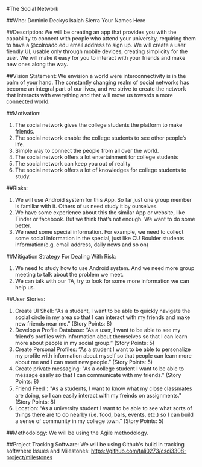 #The Social Network

##Who:
Dominic Deckys
Isaiah Sierra
Your
Names
Here

##Description: 
We will be creating an app that provides you with the capability to connect with people who attend your university, requiring them to have a @colroado.edu email address to sign up. We will create a user fiendly UI, usable only through mobile devices, creating simplicity for the user. We will make it easy for you to interact with your friends and make new ones along the way.

##Vision Statement:
We envision a world were interconnectivity is in the palm of your hand. The constantly changing realm of social networks has become an integral part of our lives, and we strive to create the network that interacts with everything and that will move us towards a more connected world.

##Motivation:
1.  The social network gives the college students the platform to make friends.
2.	The social network enable the college students to see other people’s life.
3.	Simple way to connect the people from all over the world.
4.	The social network offers a lot entertainment for college students
5.	The social network can keep you out of reality 
6.	The social network offers a lot of knowledges for college students to study.

##Risks:
1.	We will use Android system for this App. So far just one group member is familiar with it. Others of us need study it by ourselves.
2.	We have some experience about this the similar App or website, like Tinder or facebook. But we think that’s not enough. We want to do some better.
3.	We need some special information. For example, we need to collect some social information in the special, just like CU Boulder students information(e.g. email address, daily news and so on)  

##Mitigation Strategy For Dealing With Risk:
1.	We need to study how to use Android system. And we need more group meeting to talk about the problem we meet.
2.	We can talk with our TA, try to look for some more information we can help us.

##User Stories:
1.	Create UI Shell: “As a student, I want to be able to quickly navigate the social circle in my area so that I can interact with my friends and make new friends near me.” (Story Points: 8)
2.	Develop a Profile Database: “As a user, I want to be able to see my friend’s profiles with information about themselves so that I can learn more about people in my social group.” (Story Points: 5)
3.	Create Personal Profiles: “As a student I want to be able to personalize my profile with information about myself so that people can learn more about me and I can meet new people.” (Story Points: 5)
4. Create private messaging: "As a college student I want to be able to message easily so that I can communicate with my friends." (Story Points: 8)
5. Friend Feed："As a students, I want to know what my close classmates are doing, so I can easily interact with my freinds on assignments." (Story Points: 8)
6.	Location: “As a university student I want to be able to see what sorts of things there are to do nearby (i.e. food, bars, events, etc.) so I can build a sense of community in my college town.” (Story Points: 5)

##Methodology:
We will be using the Agile methodology.

##Project Tracking Software:
We will be using Github's build in tracking softwhere Issues and Milestones: https://github.com/tali0273/csci3308-project/milestones
